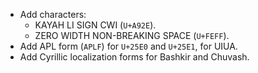 * Add characters:
  - KAYAH LI SIGN CWI (`U+A92E`).
  - ZERO WIDTH NON-BREAKING SPACE (`U+FEFF`).
* Add APL form (`APLF`) for `U+25E0` and `U+25E1`, for UIUA.
* Add Cyrillic localization forms for Bashkir and Chuvash.
